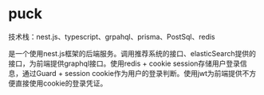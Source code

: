 # puck
技术栈：nest.js、typescript、grpahql、prisma、PostSql、redis

是一个使用nest.js框架的后端服务。调用推荐系统的接口、elasticSearch提供的接口，为前端提供graphql接口。使用redis + cookie session存储用户登录信息，通过Guard + session cookie作为用户的登录判断。使用jwt为前端提供不方便直接使用cookie的登录凭证。

